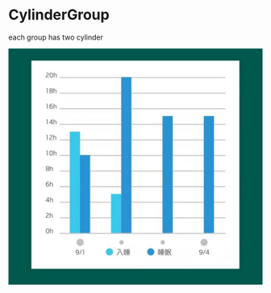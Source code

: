 # CylinderGroup
each group has two cylinder

![静态代码检查首页](https://github.com/yourback/CylinderGroup/blob/master/pics/20191106092106.jpg)
